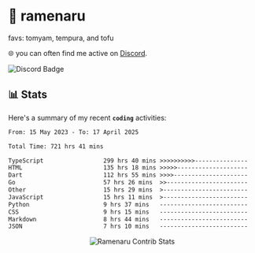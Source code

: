 # 🍜 ramenaru
favs: tomyam, tempura, and tofu

🌐 you can often find me active on [Discord](https://discordapp.com/users/503291004200157185).

![Discord Badge](https://dcbadge.vercel.app/api/shield/503291004200157185)

## 📊 Stats

Here's a summary of my recent **`coding`** activities:

<!--START_SECTION:waka-->

```txt
From: 15 May 2023 - To: 17 April 2025

Total Time: 721 hrs 41 mins

TypeScript                 299 hrs 40 mins >>>>>>>>>>---------------   41.52 %
HTML                       135 hrs 18 mins >>>>>--------------------   18.75 %
Dart                       112 hrs 55 mins >>>>---------------------   15.65 %
Go                         57 hrs 26 mins  >>-----------------------   07.96 %
Other                      15 hrs 29 mins  >------------------------   02.15 %
JavaScript                 15 hrs 11 mins  >------------------------   02.10 %
Python                     9 hrs 37 mins   -------------------------   01.33 %
CSS                        9 hrs 15 mins   -------------------------   01.28 %
Markdown                   8 hrs 44 mins   -------------------------   01.21 %
JSON                       7 hrs 10 mins   -------------------------   00.99 %
```

<!--END_SECTION:waka-->

<div style="text-align: center;">
   <img align="center" src="https://github-readme-streak-stats.herokuapp.com/?user=Ramenaru&theme=dark&card_width=520" alt="Ramenaru Contrib Stats" />
</div>

